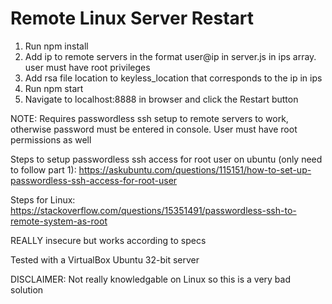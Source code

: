 # Remote Linux Server Restart
1. Run npm install
2. Add ip to remote servers in the format user@ip in server.js in ips array. user must have root privileges
3. Add rsa file location to keyless_location that corresponds to the ip in ips
4. Run npm start
5. Navigate to localhost:8888 in browser and click the Restart button

NOTE: Requires passwordless ssh setup to remote servers to work, otherwise password must be entered in console. User must have root permissions as well

Steps to setup passwordless ssh access for root user on ubuntu (only need to follow part 1): https://askubuntu.com/questions/115151/how-to-set-up-passwordless-ssh-access-for-root-user

Steps for Linux: https://stackoverflow.com/questions/15351491/passwordless-ssh-to-remote-system-as-root

REALLY insecure but works according to specs

Tested with a VirtualBox Ubuntu 32-bit server

DISCLAIMER: Not really knowledgable on Linux so this is a very bad solution
